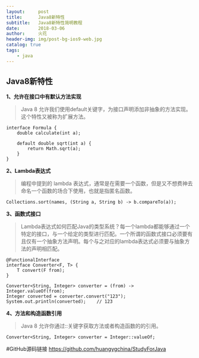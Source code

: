 ```yaml
---
layout:     post
title:      Java8新特性
subtitle:   Java8新特性简明教程
date:       2018-03-06
author:     火花
header-img: img/post-bg-ios9-web.jpg
catalog: true
tags:
    - java
---
```

## Java8新特性

**1、允许在接口中有默认方法实现**

>Java 8 允许我们使用default关键字，为接口声明添加非抽象的方法实现。这个特性又被称为扩展方法。

	interface Formula {
    	double calculate(int a);

    	default double sqrt(int a) {
        	return Math.sqrt(a);
    	}
	}

**2、Lambda表达式**

>编程中提到的 lambda 表达式，通常是在需要一个函数，但是又不想费神去命名一个函数的场合下使用，也就是指匿名函数。

	Collections.sort(names, (String a, String b) -> b.compareTo(a));

**3、函数式接口**

>Lambda表达式如何匹配Java的类型系统？每一个lambda都能够通过一个特定的接口，与一个给定的类型进行匹配。一个所谓的函数式接口必须要有且仅有一个抽象方法声明。每个与之对应的lambda表达式必须要与抽象方法的声明相匹配。

	@FunctionalInterface
	interface Converter<F, T> {
    	T convert(F from);
	}

	Converter<String, Integer> converter = (from) -> Integer.valueOf(from);
	Integer converted = converter.convert("123");
	System.out.println(converted);    // 123


**4、方法和构造函数引用**
>Java 8 允许你通过::关键字获取方法或者构造函数的的引用。

	Converter<String, Integer> converter = Integer::valueOf;


#GitHub源码链接
https://github.com/huangygchina/StudyForJava


